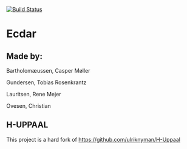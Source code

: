 
[![Build Status](https://travis-ci.org/tgunde13/SW9ecdar.svg?branch=master)](https://travis-ci.org/tgunde13/SW9ecdar)
# Ecdar

Made by:
----------
Bartholomæussen, Casper Møller

Gundersen, Tobias Rosenkrantz

Lauritsen, Rene Mejer

Ovesen, Christian

H-UPPAAL
----------
This project is a hard fork of https://github.com/ulriknyman/H-Uppaal
